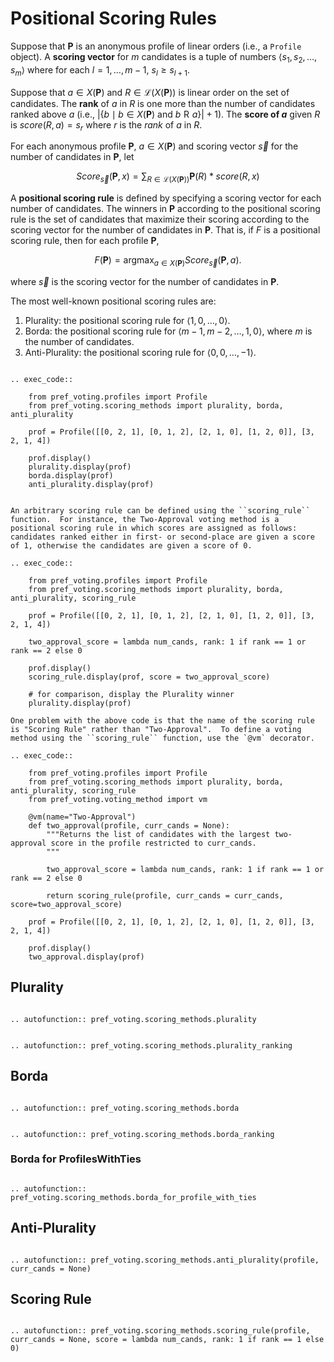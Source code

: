 Positional Scoring Rules
=======================================

Suppose that $\mathbf{P}$ is an anonymous profile of linear orders (i.e., a ``Profile`` object). A **scoring vector** for $m$ candidates is a tuple of numbers $\langle s_1, s_2, \ldots, s_m\rangle$ where for each $l=1,\ldots, m-1$, $s_l \ge s_{l+1}$.  

Suppose that $a\in X(\mathbf{P})$ and $R\in \mathcal{L}(X(\mathbf{P}))$ is linear order on the set of candidates.  The **rank** of $a$ in $R$ is one more than the number of candidates ranked above $a$ (i.e., $|\{b\mid b\in X(\mathbf{P})\mbox{ and } b\mathrel{R}a\}| + 1$).  The **score of $a$** given $R$ is  $score(R,a)=s_r$ where $r$ is the *rank* of $a$ in $R$. 
 
For each anonymous profile $\mathbf{P}$,  $a\in X(\mathbf{P})$ and scoring vector $\vec{s}$ for the number of candidates in $\mathbf{P}$, let 
 
 $$
 Score_\vec{s}(\mathbf{P},x)= \sum_{R\in\mathcal{L}(X(\mathbf{P}))} \mathbf{P}(R) * score(R, x)
 $$

A **positional scoring rule** is defined by specifying a scoring vector for each number of candidates.  The winners in $\mathbf{P}$ according to the positional scoring rule is the set of candidates that maximize their scoring according to the scoring vector for the number of candidates in $\mathbf{P}$.  That is, if $F$ is a positional scoring rule, then for each profile $\mathbf{P}$,  

$$
F(\mathbf{P}) =   \mathrm{argmax}_{a\in X(\mathbf{P})} Score_\vec{s}(\mathbf{P}, a).   
$$

where $\vec{s}$ is the scoring vector for the number of candidates in $\mathbf{P}$. 

The most well-known positional scoring rules are: 

1. Plurality: the positional scoring rule for $\langle 1, 0, \ldots,   0\rangle$.
2. Borda:  the positional scoring rule for ${\langle m-1, m-2, \ldots, 1,  0\rangle}$, where $m$ is the number of candidates.
3. Anti-Plurality:  the positional scoring rule for ${\langle 0, 0, \ldots, -1\rangle}$.

```{eval-rst}

.. exec_code::

    from pref_voting.profiles import Profile
    from pref_voting.scoring_methods import plurality, borda, anti_plurality

    prof = Profile([[0, 2, 1], [0, 1, 2], [2, 1, 0], [1, 2, 0]], [3, 2, 1, 4])

    prof.display()
    plurality.display(prof)
    borda.display(prof)
    anti_plurality.display(prof)

```


```{eval-rst}

An arbitrary scoring rule can be defined using the ``scoring_rule`` function.  For instance, the Two-Approval voting method is a positional scoring rule in which scores are assigned as follows: candidates ranked either in first- or second-place are given a score of 1, otherwise the candidates are given a score of 0.    

.. exec_code::

    from pref_voting.profiles import Profile
    from pref_voting.scoring_methods import plurality, borda, anti_plurality, scoring_rule

    prof = Profile([[0, 2, 1], [0, 1, 2], [2, 1, 0], [1, 2, 0]], [3, 2, 1, 4])
    
    two_approval_score = lambda num_cands, rank: 1 if rank == 1 or rank == 2 else 0

    prof.display()
    scoring_rule.display(prof, score = two_approval_score)  

    # for comparison, display the Plurality winner
    plurality.display(prof)  

One problem with the above code is that the name of the scoring rule is "Scoring Rule" rather than "Two-Approval".  To define a voting method using the ``scoring_rule`` function, use the `@vm` decorator.

.. exec_code::

    from pref_voting.profiles import Profile
    from pref_voting.scoring_methods import plurality, borda, anti_plurality, scoring_rule
    from pref_voting.voting_method import vm
    
    @vm(name="Two-Approval")
    def two_approval(profile, curr_cands = None): 
        """Returns the list of candidates with the largest two-approval score in the profile restricted to curr_cands. 
        """

        two_approval_score = lambda num_cands, rank: 1 if rank == 1 or rank == 2 else 0

        return scoring_rule(profile, curr_cands = curr_cands, score=two_approval_score)

    prof = Profile([[0, 2, 1], [0, 1, 2], [2, 1, 0], [1, 2, 0]], [3, 2, 1, 4])
    
    prof.display()
    two_approval.display(prof)  

```


## Plurality

```{eval-rst}

.. autofunction:: pref_voting.scoring_methods.plurality


.. autofunction:: pref_voting.scoring_methods.plurality_ranking

```

## Borda

```{eval-rst}

.. autofunction:: pref_voting.scoring_methods.borda


.. autofunction:: pref_voting.scoring_methods.borda_ranking

```

### Borda for ProfilesWithTies

```{eval-rst}

.. autofunction:: pref_voting.scoring_methods.borda_for_profile_with_ties

```

## Anti-Plurality

```{eval-rst}

.. autofunction:: pref_voting.scoring_methods.anti_plurality(profile, curr_cands = None)

```

## Scoring Rule

```{eval-rst}

.. autofunction:: pref_voting.scoring_methods.scoring_rule(profile, curr_cands = None, score = lambda num_cands, rank: 1 if rank == 1 else 0)

```


